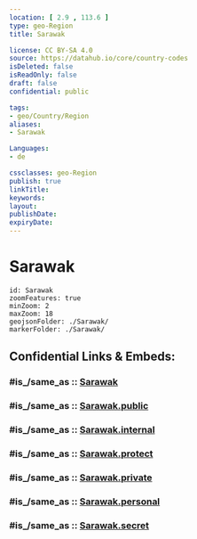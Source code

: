 ```yaml
---
location: [ 2.9 , 113.6 ] 
type: geo-Region
title: Sarawak

license: CC BY-SA 4.0
source: https://datahub.io/core/country-codes
isDeleted: false
isReadOnly: false
draft: false
confidential: public

tags:
- geo/Country/Region
aliases:
- Sarawak

Languages:
- de

cssclasses: geo-Region
publish: true
linkTitle: 
keywords: 
layout: 
publishDate: 
expiryDate: 
---
```


# Sarawak

```leaflet
id: Sarawak
zoomFeatures: true 
minZoom: 2 
maxZoom: 18
geojsonFolder: ./Sarawak/
markerFolder: ./Sarawak/
```


## Confidential Links & Embeds: 

### #is_/same_as :: [Sarawak](/_Standards/Earth/Continent/Asia/Asia~South~East/Malay_Archipelago/Malaysia/States~Malaysia/Sarawak.md) 

### #is_/same_as :: [Sarawak.public](/_public/Earth/Continent/Asia/Asia~South~East/Malay_Archipelago/Malaysia/States~Malaysia/Sarawak.public.md) 

### #is_/same_as :: [Sarawak.internal](/_internal/Earth/Continent/Asia/Asia~South~East/Malay_Archipelago/Malaysia/States~Malaysia/Sarawak.internal.md) 

### #is_/same_as :: [Sarawak.protect](/_protect/Earth/Continent/Asia/Asia~South~East/Malay_Archipelago/Malaysia/States~Malaysia/Sarawak.protect.md) 

### #is_/same_as :: [Sarawak.private](/_private/Earth/Continent/Asia/Asia~South~East/Malay_Archipelago/Malaysia/States~Malaysia/Sarawak.private.md) 

### #is_/same_as :: [Sarawak.personal](/_personal/Earth/Continent/Asia/Asia~South~East/Malay_Archipelago/Malaysia/States~Malaysia/Sarawak.personal.md) 

### #is_/same_as :: [Sarawak.secret](/_secret/Earth/Continent/Asia/Asia~South~East/Malay_Archipelago/Malaysia/States~Malaysia/Sarawak.secret.md)


